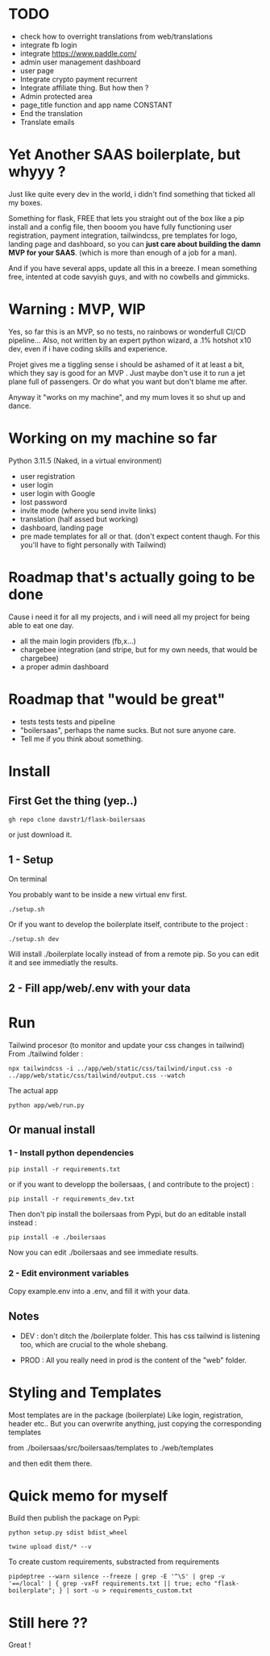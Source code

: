 
# TODO 


- check how to overright translations from web/translations
- integrate fb login
- integrate https://www.paddle.com/
- admin user management dashboard
- user page
- Integrate crypto payment recurrent 
- Integrate affiliate thing. But how then ?
- Admin protected area
- page_title function and app name CONSTANT
- End the translation
- Translate emails



# Yet Another SAAS boilerplate, but whyyy ?
Just like quite every dev in the world, i didn't find something that ticked all my boxes. 

Something for flask, FREE that lets you straight out of the box like a pip install and a config file,
then booom you have fully functioning user registration, payment integration, tailwindcss, pre templates for logo, landing page and dashboard, so you can **just care about building the damn MVP for your SAAS**. 
(which is more than enough of a job for a man).

And if you have several apps, update all this in a breeze.
I mean something free, intented at code savyish guys, and with no cowbells and gimmicks.


# Warning : MVP, WIP

Yes, so far this is an MVP, so no tests, no rainbows or wonderfull CI/CD pipeline...
Also, not written by an expert python wizard, a .1% hotshot x10 dev, even if i have coding skills and experience.

Projet gives me a tiggling sense i should be ashamed of it at least a bit, which they say is good for an MVP .
Just maybe don't use it to run a jet plane full of passengers. Or do what you want but don't blame me after.

Anyway it "works on my machine", and my mum loves it so shut up and dance.



# Working on my machine so far

Python 3.11.5 (Naked, in a virtual environment)

- user registration
- user login
- user login with Google
- lost password
- invite mode (where you send invite links)
- translation (half assed but working)
- dashboard, landing page
- pre made templates for all or that. (don't expect content thaugh. For this you'll have to fight personally with Tailwind)

# Roadmap that's actually going to be done
Cause i need it for all my projects, and i will need all my project for being able to eat one day.
- all the main login providers (fb,x...)
- chargebee integration (and stripe, but for my own needs, that would be chargebee)
- a proper admin dashboard

# Roadmap that "would be great"
- tests tests tests and pipeline
- "boilersaas", perhaps the name sucks. But not sure anyone care.
- Tell me if you think about something.



# Install

## First Get the thing (yep..)

```
gh repo clone davstr1/flask-boilersaas
```
or just download it.

## 1 - Setup 

On terminal

You probably want to be inside a new virtual env first.

```
./setup.sh
```

Or if you want to develop the boilerplate itself, contribute to the project :
```
./setup.sh dev
```
Will install ./boilerplate locally instead of from a remote pip. So you can edit it and see immediatly the results.

## 2 - Fill app/web/.env with your data

# Run

Tailwind procesor (to monitor and update your css changes in tailwind)
From ./tailwind folder :
```
npx tailwindcss -i ../app/web/static/css/tailwind/input.css -o ../app/web/static/css/tailwind/output.css --watch

```
The actual app
```
python app/web/run.py
```

## Or manual install

### 1 - Install python dependencies

```
pip install -r requirements.txt
```

or if you want to developp the boilersaas, ( and contribute to the project) : 

```
pip install -r requirements_dev.txt
```

Then don't pip install the boilersaas from Pypi,
but do an editable install instead :

```
pip install -e ./boilersaas
```

Now you can edit ./boilersaas and see immediate results.


### 2 - Edit environment variables

Copy example.env into a .env, and fill it with your data.


## Notes

- DEV : don't ditch the /boilerplate folder.
This has css tailwind is listening too, which are crucial to the whole shebang.

- PROD : All you really need in prod is the content of the "web" folder.



# Styling and Templates

Most templates are in the package (boilerplate)
Like login, registration, header etc..
But you can overwrite anything, just copying the corresponding templates 

from 
./boilersaas/src/boilersaas/templates
to
./web/templates 


and then edit them there.


# Quick memo for myself

Build then publish the package on Pypi:

```python setup.py sdist bdist_wheel```

```twine upload dist/* --v  ``` 

To create custom requirements, substracted from requirements

``` pipdeptree --warn silence --freeze | grep -E '^\S' | grep -v '==/local' | { grep -vxFf requirements.txt || true; echo "flask-boilerplate"; } | sort -u > requirements_custom.txt ``` 


# Still here ??

Great !